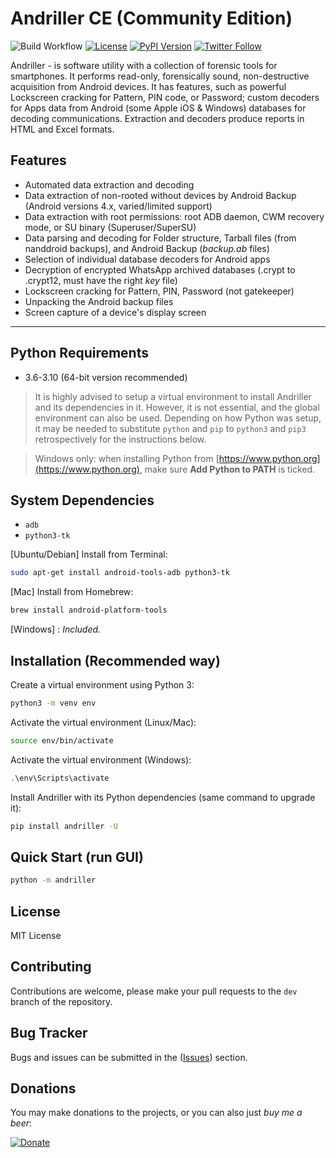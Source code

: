 Andriller CE (Community Edition)
=====
![Build Workflow](https://github.com/den4uk/andriller/actions/workflows/python-package-test.yml/badge.svg)
[![License](https://img.shields.io/github/license/den4uk/andriller.svg)](https://pypi.python.org/pypi/andriller)
[![PyPI Version](http://img.shields.io/pypi/v/andriller.svg)](https://pypi.python.org/pypi/andriller)
[![Twitter Follow](https://img.shields.io/twitter/follow/den4uk?style=social)](https://twitter.com/den4uk)

Andriller - is software utility with a collection of forensic tools for smartphones. It performs read-only, forensically sound, non-destructive acquisition from Android devices. It has features, such as powerful Lockscreen cracking for Pattern, PIN code, or Password; custom decoders for Apps data from Android (some Apple iOS & Windows) databases for decoding communications. Extraction and decoders produce reports in HTML and Excel formats.

## Features
- Automated data extraction and decoding
- Data extraction of non-rooted without devices by Android Backup (Android versions 4.x, varied/limited support)
- Data extraction with root permissions: root ADB daemon, CWM recovery mode, or SU binary (Superuser/SuperSU)
- Data parsing and decoding for Folder structure, Tarball files (from nanddroid backups), and Android Backup (_backup.ab_ files)
- Selection of individual database decoders for Android apps
- Decryption of encrypted WhatsApp archived databases (.crypt to .crypt12, must have the right _key_ file)
- Lockscreen cracking for Pattern, PIN, Password (not gatekeeper)
- Unpacking the Android backup files
- Screen capture of a device's display screen
---


## Python Requirements
- 3.6-3.10 (64-bit version recommended)

> It is highly advised to setup a virtual environment to install Andriller and its dependencies in it. However, it is not essential, and the global environment can also be used. Depending on how Python was setup, it may be needed to substitute `python` and `pip` to `python3` and `pip3` retrospectively for the instructions below.

> Windows only: when installing Python from [https://www.python.org](https://www.python.org), make sure **Add Python to PATH** is ticked.


## System Dependencies
- `adb`
- `python3-tk`

[Ubuntu/Debian] Install from Terminal:
```bash
sudo apt-get install android-tools-adb python3-tk
```

[Mac] Install from Homebrew:
```bash
brew install android-platform-tools
```

[Windows] : _Included._


## Installation (Recommended way)
Create a virtual environment using Python 3:
```bash
python3 -m venv env
```

Activate the virtual environment (Linux/Mac):
```bash
source env/bin/activate
```

Activate the virtual environment (Windows):
```ps1
.\env\Scripts\activate
```

Install Andriller with its Python dependencies (same command to upgrade it):
```bash
pip install andriller -U
```


## Quick Start (run GUI)
```bash
python -m andriller
```


## License
MIT License


## Contributing
Contributions are welcome, please make your pull requests to the `dev` branch of the repository.


## Bug Tracker
Bugs and issues can be submitted in the ([Issues](https://github.com/den4uk/andriller/issues)) section.


## Donations
You may make donations to the projects, or you can also just _buy me a beer_:

[![Donate](https://www.paypalobjects.com/en_US/GB/i/btn/btn_donateCC_LG.gif)](https://www.paypal.com/donate?hosted_button_id=87EX8N3N3SS6C)
